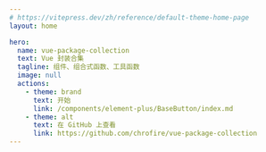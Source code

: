 ```yaml
---
# https://vitepress.dev/zh/reference/default-theme-home-page
layout: home

hero:
  name: vue-package-collection
  text: Vue 封装合集
  tagline: 组件、组合式函数、工具函数
  image: null
  actions:
    - theme: brand
      text: 开始
      link: /components/element-plus/BaseButton/index.md
    - theme: alt
      text: 在 GitHub 上查看
      link: https://github.com/chrofire/vue-package-collection
---
```

